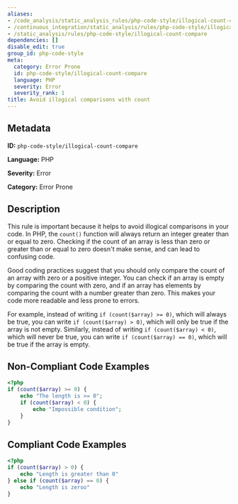 ```yaml
---
aliases:
- /code_analysis/static_analysis_rules/php-code-style/illogical-count-compare
- /continuous_integration/static_analysis/rules/php-code-style/illogical-count-compare
- /static_analysis/rules/php-code-style/illogical-count-compare
dependencies: []
disable_edit: true
group_id: php-code-style
meta:
  category: Error Prone
  id: php-code-style/illogical-count-compare
  language: PHP
  severity: Error
  severity_rank: 1
title: Avoid illogical comparisons with count
---
```

<!--  SOURCED FROM https://github.com/DataDog/datadog-static-analyzer-rule-docs -->


## Metadata
**ID:** `php-code-style/illogical-count-compare`

**Language:** PHP

**Severity:** Error

**Category:** Error Prone

## Description
This rule is important because it helps to avoid illogical comparisons in your code. In PHP, the `count()` function will always return an integer greater than or equal to zero. Checking if the count of an array is less than zero or greater than or equal to zero doesn't make sense, and can lead to confusing code.

Good coding practices suggest that you should only compare the count of an array with zero or a positive integer. You can check if an array is empty by comparing the count with zero, and if an array has elements by comparing the count with a number greater than zero. This makes your code more readable and less prone to errors.

For example, instead of writing `if (count($array) >= 0)`, which will always be true, you can write `if (count($array) > 0)`, which will only be true if the array is not empty. Similarly, instead of writing `if (count($array) < 0)`, which will never be true, you can write `if (count($array) == 0)`, which will be true if the array is empty.

## Non-Compliant Code Examples
```php
<?php
if (count($array) >= 0) {
    echo "The length is >= 0";
    if (count($array) < 0) {
        echo "Impossible condition";
    }
}
```

## Compliant Code Examples
```php
<?php
if (count($array) > 0) {
    echo "Length is greater than 0"
} else if (count($array) == 0) {
    echo "Length is zeroo"
}
```
